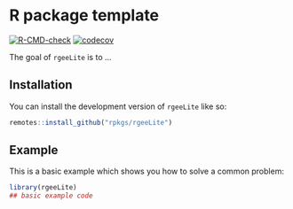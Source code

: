 
# R package template

<!-- badges: start -->
[![R-CMD-check](https://github.com/rpkgs/rgeeLite/actions/workflows/R-CMD-check.yaml/badge.svg)](https://github.com/rpkgs/rgeeLite/actions/workflows/R-CMD-check.yaml)
[![codecov](https://codecov.io/gh/rpkgs/rgeeLite/branch/master/graph/badge.svg)](https://app.codecov.io/gh/rpkgs/rgeeLite)
<!-- [![CRAN](http://www.r-pkg.org/badges/version/rgeeLite)](https://cran.r-project.org/package=rgeeLite) -->
<!-- [![total](http://cranlogs.r-pkg.org/badges/grand-total/rgeeLite)](https://www.rpackages.io/package/rgeeLite) -->
<!-- [![monthly](http://cranlogs.r-pkg.org/badges/rgeeLite)](https://www.rpackages.io/package/rgeeLite) -->
<!-- badges: end -->

The goal of `rgeeLite` is to ...

## Installation

You can install the development version of `rgeeLite` like so:

``` r
remotes::install_github("rpkgs/rgeeLite")
```

## Example

This is a basic example which shows you how to solve a common problem:

``` r
library(rgeeLite)
## basic example code
```
